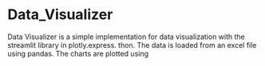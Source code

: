 # Data_Visualizer
Data Visualizer is a simple implementation for data visualization with the streamlit library in plotly.express. thon. The data is loaded from an excel file using pandas. The charts are plotted using 
